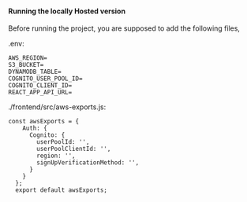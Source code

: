 #### Running the locally Hosted version  
Before running the project, you are supposed to add the following files,

.env:
```
AWS_REGION=
S3_BUCKET=
DYNAMODB_TABLE=
COGNITO_USER_POOL_ID=
COGNITO_CLIENT_ID=
REACT_APP_API_URL=

```

./frontend/src/aws-exports.js:
```
const awsExports = {
    Auth: {
      Cognito: {
        userPoolId: '',
        userPoolClientId: '',
        region: '',
        signUpVerificationMethod: '',
      }
    }
  };
  export default awsExports;
```


